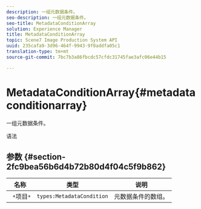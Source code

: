 ```yaml
---
description: 一组元数据条件。
seo-description: 一组元数据条件。
seo-title: MetadataConditionArray
solution: Experience Manager
title: MetadataConditionArray
topic: Scene7 Image Production System API
uuid: 235cafa9-3d96-464f-9943-9f0addfa05c1
translation-type: tm+mt
source-git-commit: 7bc7b3a86fbcdc57cfdc31745fae3afc06e44b15

---
```



# MetadataConditionArray{#metadataconditionarray}

一组元数据条件。

语法

## 参数 {#section-2fc9bea56b6d4b72b80d4f04c5f9b862}

| 名称 | 类型 | 说明 |
|---|---|---|
| ` *`项目`*` | `types:MetadataCondition` | 元数据条件的数组。 |

